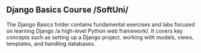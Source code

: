 ## Django Basics Course /SoftUni/

The Django Basics folder contains fundamental exercises and labs focused on learning Django /a high-level Python web framework/. It covers key concepts such as setting up a Django project, working with models, views, templates, and handling databases. 
